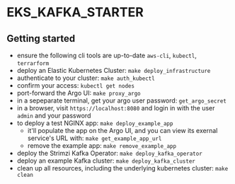 # EKS_KAFKA_STARTER
## Getting started
- ensure the following cli tools are up-to-date `aws-cli`, `kubectl`, `terrarform`
- deploy an Elastic Kubernetes Cluster: `make deploy_infrastructure`
- authenticate to your cluster: `make auth_kubectl`
- confirm your access: `kubectl get nodes`
- port-forward the Argo UI: `make proxy_argo`
- in a sepeparate terminal, get your argo user password: `get_argo_secret`
- in a browser, visit `https://localhost:8080` and login in with the user `admin` and your password
- to deploy a test NGINX app: `make deploy_example_app`
    - it'll populate the app on the Argo UI, and you  can view its exernal service's URL with: `make get_example_app_url`
    - remove the example app: `make remove_example_app`
- deploy the Strimzi Kafka Operator: `make deploy_kafka_operator`
- deploy an example Kafka cluster: `make deploy_kafka_cluster`
- clean up all resources, including the underlying kubernetes cluster: `make clean`